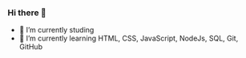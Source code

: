 ### Hi there 👋

- 🔭 I’m currently studing
- 🌱 I’m currently learning HTML, CSS, JavaScript, NodeJs, SQL, Git, GitHub 
